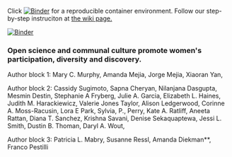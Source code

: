 Click [![Binder](https://mybinder.org/badge_logo.svg)](https://mybinder.org/v2/gh/everyxs/openScience.git/ed6b47919ab87212d7109fcb85b015f880482a11?urlpath=lab/tree/code-data/genderAnalysis.ipynb) for a reproducible container environment. Follow our step-by-step instruciton at [the wiki page.](https://github.com/iuni-cadre/ReproducibilityDemo/wiki/A-demo-of-reproducibility)

[![Binder](https://mybinder.org/badge_logo.svg)](https://mybinder.org/v2/gh/iuni-cadre/ReproducibilityDemo.git/d4e0c4e738e054ea24a5ce21fab12dffe1acef70?urlpath=lab/tree/code-data/genderAnalysis.ipynb)
### Open science and communal culture promote women's participation, diversity and discovery.

Author block 1:
Mary C. Murphy, Amanda Mejia, Jorge Mejia, Xiaoran Yan, 

Author block 2:
Cassidy Sugimoto, Sapna Cheryan, Nilanjana Dasgupta, Mesmin Destin, Stephanie A Fryberg, Julie A. Garcia, Elizabeth L. Haines, Judith M. Harackiewicz, Valerie Jones Taylor, Alison Ledgerwood, Corinne A. Moss-Racusin, Lora E Park, Sylvia, P., Perry, Kate A. Ratliff, Aneeta Rattan, Diana T. Sanchez, Krishna Savani, Denise Sekaquaptewa, Jessi L. Smith, Dustin B. Thoman, Daryl A. Wout,

Author block 3:
Patricia L. Mabry, Susanne Ressl, Amanda Diekman**, Franco Pestilli
